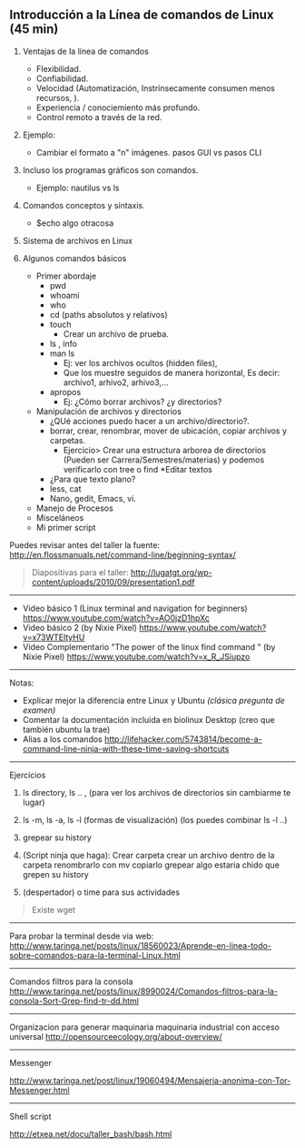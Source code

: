 


## Introducción a la Línea de comandos de Linux (45 min)

1. Ventajas de la línea de comandos
   * Flexibilidad.
   * Confiabilidad.
   * Velocidad (Automatización, Instrínsecamente consumen menos recursos, ).
   * Experiencia / conociemiento más profundo.
   * Control remoto a través de la red.
2. Ejemplo:
    * Cambiar el formato a "n"  imágenes.  pasos GUI vs pasos CLI
3. Incluso los programas gráficos son comandos.
    * Ejemplo: nautilus vs ls
4. Comandos conceptos y síntaxis.
    * $echo algo otracosa
5. Sistema de archivos en Linux

6. Algunos comandos básicos
    * Primer abordaje
      * pwd
      * whoami
      * who
      * cd  (paths absolutos y relativos) 
      * touch 
        * Crear un archivo de prueba.   
      * ls , info
      * man ls
        * Ej: ver los archivos ocultos (hidden files), 
        * Que los muestre seguidos de manera horizontal, Es decir:  archivo1, arhivo2, arhivo3,...
      * apropos
        * Ej: ¿Cómo borrar archivos? ¿y directorios?   
    * Manipulación de archivos y directorios
      * ¿QUé acciones puedo hacer a un archivo/directorio?.
      * borrar, crear, renombrar, mover de ubicación, copiar archivos y carpetas.
        * Ejercicio> Crear una estructura arborea de directorios (Pueden ser Carrera/Semestres/materias) y podemos verificarlo con tree o find 
    *Editar textos
      * ¿Para que texto plano?
      * less, cat
      * Nano, gedit, Emacs, vi.
    * Manejo de Procesos
    * Misceláneos
    * Mi primer script

Puedes revisar antes del taller la fuente:
http://en.flossmanuals.net/command-line/beginning-syntax/

> Diapositivas para el taller:
http://lugatgt.org/wp-content/uploads/2010/09/presentation1.pdf

***

* Video básico 1 (Linux terminal and navigation for beginners) https://www.youtube.com/watch?v=AO0jzD1hpXc
* Video básico 2 (by Nixie Pixel) https://www.youtube.com/watch?v=x73WTEltyHU
* Video Complementario "The power of the linux find command " (by Nixie Pixel)
https://www.youtube.com/watch?v=x_R_JSiupzo


***
Notas:
* Explicar mejor la diferencia entre Linux y Ubuntu *(clásica pregunta de examen)*
* Comentar la documentación incluida en biolinux Desktop (creo que también ubuntu la trae)
* Alias a los comandos http://lifehacker.com/5743814/become-a-command-line-ninja-with-these-time-saving-shortcuts
***
Ejercicios

1. ls directory, ls .. , 
   (para ver los archivos de directorios sin cambiarme te lugar)
2. ls -m, ls -a, ls -l (formas de visualización)
(los puedes combinar ls -l ..)

3. grepear su history

4. (Script ninja que haga):
Crear carpeta
crear un archivo dentro de la carpeta
renombrarlo con mv
copiarlo
grepear algo
 estaria chido que grepen su history

5. (despertador) o time para sus actividades 

> Existe wget

***

Para probar la terminal desde via web:
http://www.taringa.net/posts/linux/18560023/Aprende-en-linea-todo-sobre-comandos-para-la-terminal-Linux.html
***
Comandos filtros para la consola
http://www.taringa.net/posts/linux/8990024/Comandos-filtros-para-la-consola-Sort-Grep-find-tr-dd.html

***

Organizacion para generar maquinaria maquinaria industrial con acceso universal
http://opensourceecology.org/about-overview/

***

Messenger

http://www.taringa.net/post/linux/19060494/Mensajeria-anonima-con-Tor-Messenger.html

***

Shell script

http://etxea.net/docu/taller_bash/bash.html
